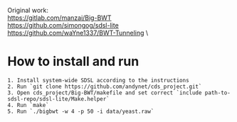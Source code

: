 Original work:                              \
https://gitlab.com/manzai/Big-BWT           \
https://github.com/simongog/sdsl-lite       \
https://github.com/waYne1337/BWT-Tunneling  \

# How to install and run
```
1. Install system-wide SDSL according to the instructions
2. Run `git clone https://github.com/andynet/cds_project.git`
3. Open cds_project/Big-BWT/makefile and set correct `include path-to-sdsl-repo/sdsl-lite/Make.helper`
4. Run `make`
5. Run `./bigbwt -w 4 -p 50 -i data/yeast.raw`
```

